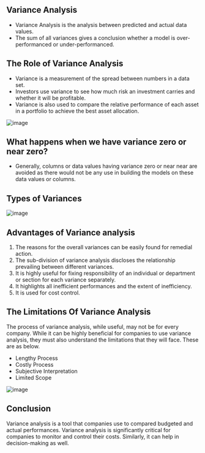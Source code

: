 ## Variance Analysis
- Variance Analysis is the analysis between predicted and actual data values.
- The sum of all variances gives a conclusion whether a model is over-performanced or under-performanced.

## The Role of Variance Analysis
- Variance is a measurement of the spread between numbers in a data set.
- Investors use variance to see how much risk an investment carries and whether it will be profitable.
- Variance is also used to compare the relative performance of each asset in a portfolio to achieve the best asset allocation.

![image](https://user-images.githubusercontent.com/79050917/138828735-fad289b1-ac43-4251-b4bd-a9fcd3470699.png)


## What happens when we have variance zero or near zero?
- Generally, columns or data values having variance zero or near near are avoided as there would not be any use in building the models on these data values or columns.

## Types of Variances

![image](https://user-images.githubusercontent.com/79050917/138827895-039babfb-4519-4b74-8b6b-f03e722b9f22.png)

## Advantages of Variance analysis
1. The reasons for the overall variances can be easily found
 for remedial action.
2. The sub-division of variance analysis discloses the relationship prevailing between different variances.
3. It is highly useful for fixing responsibility of an individual or department or section for each variance separately.
4. It highlights all inefficient performances and the extent of inefficiency.
5. It is used for cost control.

## The Limitations Of Variance Analysis
The process of variance analysis, while useful, may not be for every company. While it can be highly beneficial for companies to use variance analysis, they must also understand the limitations that they will face. These are as below.
- Lengthy Process
- Costly Process
- Subjective Interpretation
- Limited Scope

![image](https://user-images.githubusercontent.com/79050917/138829225-69c984aa-4cb3-42f3-b953-01ee97620366.png)

## Conclusion
Variance analysis is a tool that companies use to compared budgeted and actual performances. Variance analysis is significantly critical for companies to monitor and control their costs. Similarly, it can help in decision-making as well.
 

